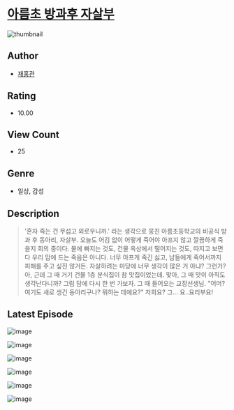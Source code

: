 # [아름초 방과후 자살부](https://comic.naver.com/challenge/list?titleId=810902)
![thumbnail](https://image-comic.pstatic.net/user_contents_data/challenge_comic/2023/05/24/upload_4122544499848405810_480x623.jpeg)

## Author
- [재홍관](https://comic.naver.com/artistTitle?id=367117)

## Rating
- 10.00

## View Count
- 25

## Genre
- 일상, 감성

## Description
> '혼자 죽는 건 무섭고 외로우니까.' 라는 생각으로 뭉친 아름초등학교의 비공식 방과 후 동아리, 자살부. 오늘도 어김 없이 어떻게 죽어야 아프지 않고 깔끔하게 죽을지 회의 중이다. 물에 빠지는 것도, 건물 옥상에서 떨어지는 것도, 따지고 보면 다 우리 맘에 드는 죽음은 아니다. 너무 아프게 죽긴 싫고, 남들에게 죽어서까지 피해를 주고 싶진 않거든. 자살하려는 마당에 너무 생각이 많은 거 아냐? 그런가? 아, 근데 그 때 거기 건물 1층 분식집이 참 맛집이었는데. 맞아, 그 때 맛이 아직도 생각난다니까? 그럼 담에 다시 한 번 가보자. 그 때 들어오는 교장선생님. "어머? 여기도 새로 생긴 동아리구나? 뭐하는 데예요?" 저희요? 그... 요..요리부요!


## Latest Episode
![image](https://image-comic.pstatic.net/user_contents_data/challenge_comic/2023/05/25/367117/upload_4122030817431007843.jpeg)

![image](https://image-comic.pstatic.net/user_contents_data/challenge_comic/2023/05/25/367117/upload_3834310828718515555.jpeg)

![image](https://image-comic.pstatic.net/user_contents_data/challenge_comic/2023/05/25/367117/upload_3977866150577322081.jpeg)

![image](https://image-comic.pstatic.net/user_contents_data/challenge_comic/2023/05/25/367117/upload_3835207832571164465.jpeg)

![image](https://image-comic.pstatic.net/user_contents_data/challenge_comic/2023/05/25/367117/upload_7090184657301628467.jpeg)

![image](https://image-comic.pstatic.net/user_contents_data/challenge_comic/2023/05/25/367117/upload_3918805887853618486.jpeg)
